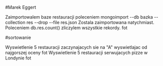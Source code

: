 #Marek Eggert

Zaimportowalem baze restauracji poleceniem 
mongoimport --db bazka --collection res --drop --file res.json
Zostala zaimportowana natychmiast. Poleceniem
db.res.count()
zliczylem wszystkie rekordy.
fot

#sortowanie

Wyswietlenie 5 restauracji zaczynajacych sie na "A" wyswietlajac od najgorszej oceny
fot
Wyswietlenie 5 restauracji serwujacych pizze w Londynie
fot

